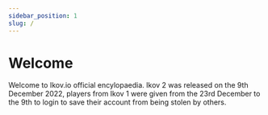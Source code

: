 ```yaml
---
sidebar_position: 1
slug: /
---
```

# Welcome
Welcome to Ikov.io official encylopaedia. Ikov 2 was released on the 9th December 2022, players from Ikov 1 were given from the 23rd December to the 9th to login to save their account from being stolen by others.